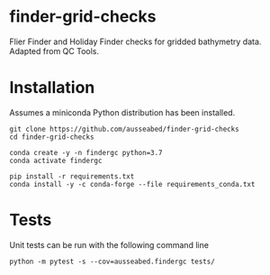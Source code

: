 # finder-grid-checks
Flier Finder and Holiday Finder checks for gridded bathymetry data. Adapted from QC Tools.

# Installation

Assumes a miniconda Python distribution has been installed.

    git clone https://github.com/ausseabed/finder-grid-checks
    cd finder-grid-checks

    conda create -y -n findergc python=3.7
    conda activate findergc

    pip install -r requirements.txt
    conda install -y -c conda-forge --file requirements_conda.txt

# Tests

Unit tests can be run with the following command line

    python -m pytest -s --cov=ausseabed.findergc tests/

